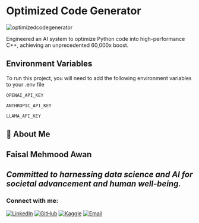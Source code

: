
# Optimized Code Generator
![optimizedcodegenerator](https://github.com/user-attachments/assets/973fca22-54aa-4fc5-b4e5-d00380b3f850)

Engineered an AI system to optimize Python code into high-performance C++,
achieving an unprecedented 60,000x boost.


## Environment Variables

To run this project, you will need to add the following environment variables to your .env file

`OPENAI_API_KEY`

`ANTHROPIC_API_KEY`

`LLAMA_API_KEY`


## 🚀 About Me


## Faisal Mehmood Awan
*Committed to harnessing data science and AI for societal advancement and human well-being.*
---
### Connect with me:
[![LinkedIn](https://img.shields.io/badge/LinkedIn-blue.svg?style=flat-square&logo=linkedin&logoColor=white&link=Your_LinkedIn_Profile_Link)](https://www.linkedin.com/in/faisal-mehmood-awan-4771a8233/) [![GitHub](https://img.shields.io/badge/GitHub-black.svg?style=flat-square&logo=github&logoColor=white&link=Your_GitHub_Profile_Link)](https://github.com/FaisalAwa)  [![Kaggle](https://img.shields.io/badge/Kaggle-20BEFF.svg?style=flat-square&logo=kaggle&logoColor=white&link=Your_Kaggle_Notebook_Link)](https://www.kaggle.com/malikfaisalawan)  [![Email](https://img.shields.io/badge/Email-D14836?style=flat-square&logo=gmail&logoColor=white&link=mailto:Your_Email)](mailto:Faisal914awan@gmail.com)

